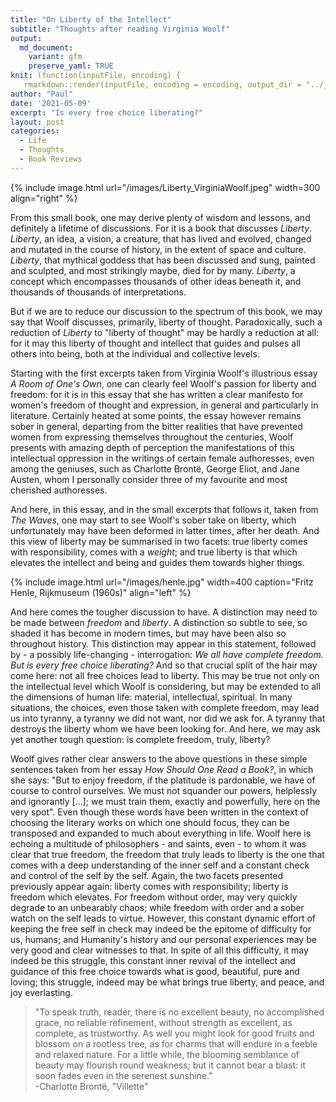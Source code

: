 ```yaml
---
title: "On Liberty of the Intellect"
subtitle: "Thoughts after reading Virginia Woolf"
output:
  md_document:
    variant: gfm
    preserve_yaml: TRUE
knit: (function(inputFile, encoding) {
   rmarkdown::render(inputFile, encoding = encoding, output_dir = "../_posts") })
author: "Paul"
date: '2021-05-09'
excerpt: "Is every free choice liberating?"
layout: post
categories:
  - Life
  - Thoughts
  - Book Reviews
---
```


{% include image.html url="/images/Liberty_VirginiaWoolf.jpeg" width=300 align="right" %}

From this small book, one may derive plenty of wisdom and lessons, and definitely a lifetime of discussions. For it is a book that discusses *Liberty*. *Liberty*, an idea, a vision, a creature, that has lived and evolved, changed and mutated  in the course of history, in the extent of space and culture. *Liberty*, that mythical goddess that has been discussed and sung, painted and sculpted, and most strikingly maybe, died for by many. *Liberty*, a concept which encompasses thousands of other ideas beneath it, and thousands of thousands of interpretations. 

But if we are to reduce our discussion to the spectrum of this book, we may say that Woolf discusses, primarily, liberty of thought. Paradoxically, such a reduction of *Liberty* to "liberty of thought" may be hardly a reduction at all: for it may this liberty of thought and intellect that guides and pulses all others into being, both at the individual and collective levels. 

Starting with the first excerpts taken from Virginia Woolf's illustrious essay *A Room of One's Own*, one can clearly feel Woolf's passion for liberty and freedom: for it is in this essay that she has written a clear manifesto for women's freedom of thought and expression, in general and particularly in literature. Certainly heated at some points, the essay however remains sober in general, departing from the bitter realities that have prevented women from expressing themselves throughout the centuries, Woolf presents with amazing depth of perception the manifestations of this intellectual oppression in the writings of certain female authoresses, even among the geniuses, such as Charlotte Brontë, George Eliot, and Jane Austen, whom I personally consider three of my favourite and most cherished authoresses. 

And here, in this essay, and in the small excerpts that follows it, taken from *The Waves*, one may start to see Woolf's sober take on liberty, which unfortunately may have been deformed in latter times, after her death. And this view of liberty may be summarised in two facets: true liberty comes with responsibility, comes with a *weight*; and true liberty is that which elevates the intellect and being and guides them towards higher things. 

{% include image.html url="/images/henle.jpg" width=400 caption="Fritz Henle, Rijkmuseum (1960s)"  align="left" %}

And here comes the tougher discussion to have. A distinction may need to be made between *freedom* and *liberty*. A distinction so subtle to see, so shaded it has become in modern times, but may have been also so throughout history. This distinction may appear in this statement, followed by - a possibly life-changing - interrogation: *We all have complete freedom. But is every free choice liberating?* And so that crucial split of the hair may come here: not all free choices lead to liberty. This may be true not only on the intellectual level which Woolf is considering, but may be extended to all the dimensions of human life: material, intellectual, spiritual. In many situations, the choices, even those taken with complete freedom, may lead us into tyranny, a tyranny we did not want, nor did we ask for. A tyranny that destroys the liberty whom we have been looking for. And here, we may ask yet another tough question: is complete freedom, truly, liberty? 

Woolf gives rather clear answers to the above questions in these simple sentences taken from her essay *How Should One Read a Book?*, in which she says: "But to enjoy freedom, if the platitude is pardonable, we have of course to control ourselves. We must not squander our powers, helplessly and ignorantly [...];  we must train them, exactly and powerfully, here on the very spot". Even though these words have been written in the context of choosing the literary works on which one should focus, they can be transposed and expanded to much about everything in life. Woolf here is echoing a multitude of philosophers - and saints, even - to whom it was clear that true freedom, the freedom that truly leads to liberty is the one that comes with a deep understanding of the inner self and a constant check and control of the self by the self. Again, the two facets presented previously appear again: liberty comes with responsibility; liberty is freedom which elevates. For freedom without order, may very quickly degrade to an unbearably chaos; while freedom with order and a sober watch on the self leads to virtue. However, this constant dynamic effort of keeping the free self in check may indeed be the epitome of difficulty for us, humans; and Humanity's history and our personal experiences may be very good and clear witnesses to that. In spite of all this difficulty, it may indeed be this struggle, this constant inner revival of the intellect and guidance of this free choice towards what is good, beautiful, pure and loving; this struggle, indeed may be what brings true liberty, and peace, and joy everlasting.  


> "To speak truth, reader, there is no excellent beauty, no accomplished grace, no reliable refinement, without  strength as excellent, as complete, as trustworthy. As well you might look for good fruits and blossom on a rootless tree, as for charms that will endure in a feeble and relaxed nature. For a little while, the blooming semblance of beauty may flourish round weakness; but it cannot bear a blast: it soon fades even in the serenest sunshine."  
-Charlotte Brontë, "Villette"
